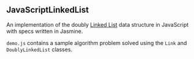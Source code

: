 ## JavaScriptLinkedList

An implementation of the doubly [Linked List] data structure in JavaScript with specs written in Jasmine.

`demo.js` contains a sample algorithm problem solved using the `Link` and `DoublyLinkedList` classes.

<!-- ## Methods

### Link
* `#insert(link)` - Add a link as a child of the current link.
* `#remove` - Remove current link from parent.

### DoublyLinkedList
* `#push(link)` - Push a new link to the end of the list.
* `#pop` - Remove the last link from the list. -->

[Linked List]: https://en.wikipedia.org/wiki/Linked_list
